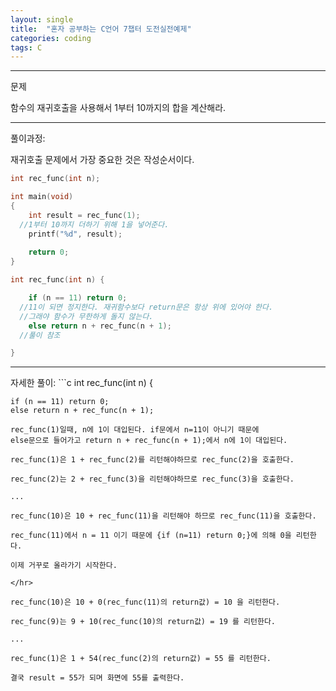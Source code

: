 ```yaml
---
layout: single
title:  "혼자 공부하는 C언어 7챕터 도전실전예제"
categories: coding
tags: C
---
```



<hr/>
문제

함수의 재귀호출을 사용해서 1부터 10까지의 합을 계산해라.

<hr/>
풀이과정:

재귀호출 문제에서 가장 중요한 것은 작성순서이다.

```c
int rec_func(int n);

int main(void) 
{
	int result = rec_func(1);
  //1부터 10까지 더하기 위해 1을 넣어준다.
	printf("%d", result);
	
	return 0;
}

int rec_func(int n) {

	if (n == 11) return 0;
  //11이 되면 정지한다. 재귀함수보다 return문은 항상 위에 있어야 한다.
  //그래야 함수가 무한하게 돌지 않는다.
	else return n + rec_func(n + 1);
  //풀이 참조

}
```
<hr/>
자세한 풀이:
```c
int rec_func(int n) {

	if (n == 11) return 0;
	else return n + rec_func(n + 1);
```
rec_func(1)일때, n에 1이 대입된다. if문에서 n=11이 아니기 때문에
else문으로 들어가고 return n + rec_func(n + 1);에서 n에 1이 대입된다.

rec_func(1)은 1 + rec_func(2)를 리턴해야하므로 rec_func(2)을 호출한다.

rec_func(2)는 2 + rec_func(3)을 리턴해야하므로 rec_func(3)을 호출한다.

...

rec_func(10)은 10 + rec_func(11)을 리턴해야 하므로 rec_func(11)을 호출한다.

rec_func(11)에서 n = 11 이기 때문에 {if (n=11) return 0;}에 의해 0을 리턴한다.

이제 거꾸로 올라가기 시작한다.

</hr>

rec_func(10)은 10 + 0(rec_func(11)의 return값) = 10 을 리턴한다.

rec_func(9)는 9 + 10(rec_func(10)의 return값) = 19 를 리턴한다.

...

rec_func(1)은 1 + 54(rec_func(2)의 return값) = 55 를 리턴한다.

결국 result = 55가 되며 화면에 55를 출력한다.
